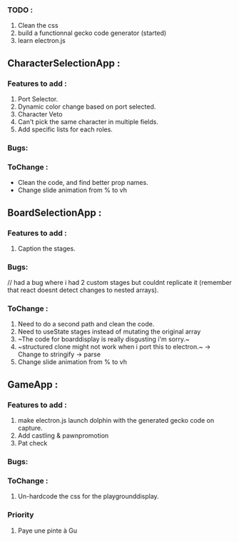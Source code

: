 ### TODO :
1. Clean the css
2. build a functionnal gecko code generator (started)
3. learn electron.js

## CharacterSelectionApp : 

### Features to add :
1. Port Selector.
2. Dynamic color change based on port selected.
3. Character Veto
4. Can't pick the same character in multiple fields.
5. Add specific lists for each roles.

### Bugs:

### ToChange :
- Clean the code, and find better prop names.
- Change slide animation from % to vh

## BoardSelectionApp : 

### Features to add :
1. Caption the stages.

### Bugs:
// had a bug where i had 2 custom stages but couldnt replicate it (remember that react doesnt detect changes to nested arrays).

### ToChange :
1. Need to do a second path and clean the code.
2. Need to useState stages instead of mutating the original array
3. ~The code for boarddisplay is really disgusting i'm sorry.~
4. ~structured clone might not work when i port this to electron.~ -> Change to stringify -> parse
5. Change slide animation from % to vh

## GameApp : 

### Features to add :
1. make electron.js launch dolphin with the generated gecko code on capture.
2. Add castling & pawnpromotion
3. Pat check

### Bugs:

### ToChange :
1. Un-hardcode the css for the playgrounddisplay.

### Priority
1. Paye une pinte à Gu
